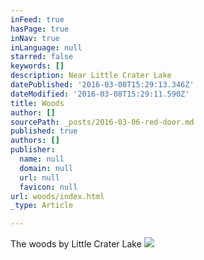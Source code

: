 ```yaml
---
inFeed: true
hasPage: true
inNav: true
inLanguage: null
starred: false
keywords: []
description: Near Little Crater Lake
datePublished: '2016-03-08T15:29:13.346Z'
dateModified: '2016-03-08T15:29:11.590Z'
title: Woods
author: []
sourcePath: _posts/2016-03-06-red-door.md
published: true
authors: []
publisher:
  name: null
  domain: null
  url: null
  favicon: null
url: woods/index.html
_type: Article

---
```

The woods by Little Crater Lake
![](https://the-grid-user-content.s3-us-west-2.amazonaws.com/abf5b999-18f9-4f26-b126-5819b4882c11.jpg)
